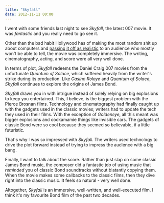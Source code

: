 ```yaml
---
title: "Skyfall"
date: 2012-11-11 00:00
---
```


<p>I went with some friends last night to see <em>Skyfall</em>, the latest 007 movie. It was <em>fantastic</em> and you really need to go see it. </p>

<p>Other than the bad habit Hollywood has of making the most random shit up about computers and <a href="http://worldofweirdthings.com/2012/11/11/why-hollywood-needs-to-leave-the-hacking-to-the-experts/?fb_source=pubv1">passing it off as realistic</a> to an audience who mostly won't be able to tell, the movie was completely immersive. The writing, cinematography, acting, and score were all very well done. </p>

<p>In terms of plot, <em>Skyfall</em> redeems the Daniel Craig 007 movies from the unfortunate <em>Quantum of Solace</em>, which suffered heavily from the writer's strike during its production. Like <em>Casino Rolaye</em> and <em>Quantum of Solace</em>, <em>Skyfall</em> continues to explore the origins of James Bond.</p>

<p><em>Skyfall</em> draws you in with intrigue instead of solely relying on big explosions to keep you entertained. This, I believe, is the biggest problem with the Pierce Brosnan films. Technology and cinematography had finally caught up with the gadgets used in the classic movies; writers had to update the tech they used in their films. With the exception of <em>Goldeneye</em>, all this meant was bigger explosions and cockamamie things like invisible cars. The gadgets of classic Bond were so cool because they seemed so believable, if a little futuristic. </p>

<p>That's why I was so impressed with <em>Skyfall</em>. The writers used technology to drive the plot forward instead of trying to impress the audience with a big bang. </p>

<p>Finally, I want to talk about the score. Rather than just slap on some classic James Bond music, the composer did a fantastic job of using music that <em>reminded</em> you of classic Bond soundtracks without blatantly copying them. When the movie makes some callbacks to the classic films, then they dive right into the classic music. It feels so natural - very well done. </p>

<p>Altogether, <em>Skyfall</em> is an immersive, well-written, and well-executed film. I think it's my favourite Bond film of the past two decades. </p>

<!-- more -->

